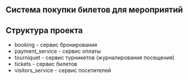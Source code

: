 Система покупки билетов для мероприятий
---

Структура проекта
-
* booking - сервис бронирования
* payment_service - сервис оплаты
* tourniquet - сервис турникетов (журналирования посещения)
* tickets - сервис билетов
* visitors_service - сервис посетителей

